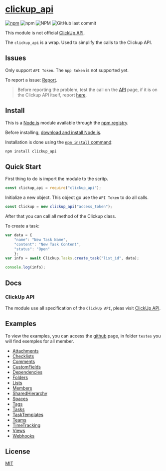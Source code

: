# [clickup_api](https://clickup.com/)

[![npm](https://img.shields.io/npm/v/clickup_api?style=flat-square)](https://www.npmjs.com/package/clickup_api)
![npm](https://img.shields.io/npm/dw/clickup_api?style=flat-square&)
![NPM](https://img.shields.io/npm/l/clickup_api?style=flat-square)
![GitHub last commit](https://img.shields.io/github/last-commit/lpg2709/clickup_api?style=flat-square)

This module is not official [ClickUp API](https://clickup.com/api).

The ```clickup_api``` is a wrap. Used to simplify the calls to the Clickup API.

## Issues

Only support ```API Token```. The ```App token``` is not supported yet.

To report a issue: [Report](https://github.com/lpg2709/clickup_api/issues).

> Before reporting the problem, test the call on the [API](https://clickup.com/api) page, if it is on the Clickup API itself, report [here](https://feedback.clickup.com/).

## Install

This is a [Node.js](https://nodejs.org/en/) module available through the
[npm registry](https://www.npmjs.com/).

Before installing, [download and install Node.js](https://nodejs.org/en/download/).

Installation is done using the
[`npm install` command](https://docs.npmjs.com/getting-started/installing-npm-packages-locally):

```bash
npm install clickup_api
```

## Quick Start

First thing to do is import the module to the scritp.

```javascript
const clickup_api = require("clickup_api");
```

Initialize a new object. This object go use the ```API Token``` to do all calls.

```javascript
const Clickup = new clickup_api("access_token");
```

After that you can call all method of the Clickup class.

To create a task:

```javascript
var data = {
    "name": "New Task Name",
    "content": "New Task Content",
    "status": "Open"
    };
var info = await Clickup.Tasks.create_task("list_id", data);

console.log(info);
```

## Docs

### ClickUp API

The module use all specification of the ```ClickUp API```, pleas visit [ClickUp API](https://clickup.com/api).

## Examples

To view the examples, you can access the [github](https://github.com/lpg2709/clickup_api) page, in folder ```testes``` you will find exemples for all member.

- [Attachments](https://github.com/lpg2709/clickup_api/tree/master/testes/Attachments)
- [Checklists](https://github.com/lpg2709/clickup_api/tree/master/testes/Checklists)
- [Comments](https://github.com/lpg2709/clickup_api/tree/master/testes/Comments)
- [CustomFields](https://github.com/lpg2709/clickup_api/tree/master/testes/CustomFields)
- [Dependencies](https://github.com/lpg2709/clickup_api/tree/master/testes/Dependencies)
- [Folders](https://github.com/lpg2709/clickup_api/tree/master/testes/Folders)
- [Lists](https://github.com/lpg2709/clickup_api/tree/master/testes/Lists)
- [Members](https://github.com/lpg2709/clickup_api/tree/master/testes/Members)
- [SharedHierarchy](https://github.com/lpg2709/clickup_api/tree/master/testes/SharedHierarchy)
- [Spaces](https://github.com/lpg2709/clickup_api/tree/master/testes/Spaces)
- [Tags](https://github.com/lpg2709/clickup_api/tree/master/testes/Tags)
- [Tasks](https://github.com/lpg2709/clickup_api/tree/master/testes/Tasks)
- [TaskTemplates](https://github.com/lpg2709/clickup_api/tree/master/testes/TaskTemplates)
- [Teams](https://github.com/lpg2709/clickup_api/tree/master/testes/Teams)
- [TimeTracking](https://github.com/lpg2709/clickup_api/tree/master/testes/TimeTracking)
- [Views](https://github.com/lpg2709/clickup_api/tree/master/testes/Views)
- [Webhooks](https://github.com/lpg2709/clickup_api/tree/master/testes/Webhooks)

## License

[MIT](LICENSE)
